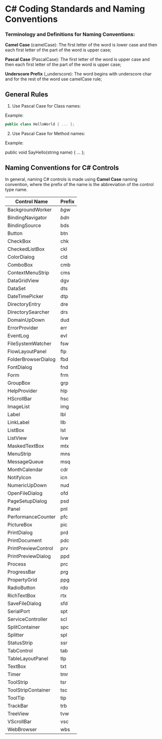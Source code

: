# C# Coding Standards and Naming Conventions
### Terminology and Definitions for Naming Conventions:

**Camel Case** (camelCase): The first letter of the word is lower case and then each first letter of the part of the word is upper case;

**Pascal Case** (PascalCase): The first letter of the word is upper case and then each first letter of the part of the word is upper case;

**Underscore Prefix** (_underscore): The word begins with underscore char and for the rest of the word use camelCase rule;

## General Rules
1. Use Pascal Case for Class names:

Example:

```csharp
public class HelloWorld { ... };
```

2. Use Pascal Case for Method names:

Example:

public void SayHello(string name) { ... };

## Naming Conventions for C# Controls
In general, naming C# controls is made using **Camel Case** naming convention, where the prefix of the name is the abbreviation of the control type name.

Control Name | Prefix
------------ | ------
BackgroundWorker | _bgw_
BindingNavigator | _bdn_
BindingSource | bds
Button | btn
CheckBox | chk
CheckedListBox | ckl
ColorDialog | cld
ComboBox | cmb
ContextMenuStrip | cms
DataGridView | dgv
DataSet | dts
DateTimePicker | dtp
DirectoryEntry | dre
DirectorySearcher | drs
DomainUpDown | dud
ErrorProvider | err
EventLog | evl
FileSystemWatcher | fsw
FlowLayoutPanel | flp
FolderBrowserDialog | fbd
FontDialog | fnd
Form | frm
GroupBox | grp
HelpProvider | hlp
HScrollBar | hsc
ImageList | img
Label | lbl
LinkLabel | llb
ListBox | lst
ListView | lvw
MaskedTextBox | mtx
MenuStrip | mns
MessageQueue | msq
MonthCalendar | cdr
NotifyIcon | icn
NumericUpDown | nud
OpenFileDialog | ofd
PageSetupDialog | psd
Panel | pnl
PerformanceCounter | pfc
PictureBox | pic
PrintDialog | prd
PrintDocument | pdc
PrintPreviewControl | prv
PrintPreviewDialog | ppd
Process | prc
ProgressBar | prg
PropertyGrid | ppg
RadioButton | rdo
RichTextBox | rtx
SaveFileDialog | sfd
SerialPort | spt
ServiceController | scl
SplitContainer | spc
Splitter | spl
StatusStrip | ssr
TabControl | tab
TableLayoutPanel | tlp
TextBox | txt
Timer | tmr
ToolStrip | tsr
ToolStripContainer | tsc
ToolTip | tip
TrackBar | trb
TreeView | tvw
VScrollBar | vsc
WebBrowser | wbs


